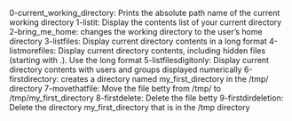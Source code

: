 0-current_working_directory: Prints the absolute path name of the current working directory
1-listit: Display the contents list of your current directory
2-bring_me_home: changes the working directory to the user’s home directory
3-listfiles: Display current directory contents in a long format
4-listmorefiles: Display current directory contents, including hidden files (starting with .). Use the long format
5-listfilesdigitonly: Display current directory contents with users and groups displayed numerically
6-firstdirectory: creates a directory named my_first_directory in the /tmp/ directory
7-movethatfile: Move the file betty from /tmp/ to /tmp/my_first_directory
8-firstdelete: Delete the file betty
9-firstdirdeletion: Delete the directory my_first_directory that is in the /tmp directory

